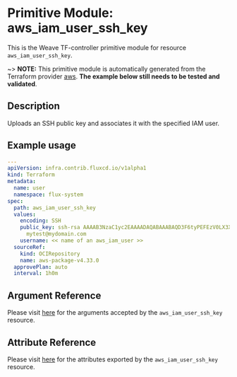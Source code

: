 
# Primitive Module: aws_iam_user_ssh_key

This is the Weave TF-controller primitive module for resource `aws_iam_user_ssh_key`.

~> **NOTE:** This primitive module is automatically generated from the Terraform provider [aws](https://registry.terraform.io/providers/hashicorp/aws/latest/docs/resources/aws_iam_user_ssh_key). **The example below still needs to be tested and validated**.

## Description

Uploads an SSH public key and associates it with the specified IAM user.

## Example usage

```yaml
---
apiVersion: infra.contrib.fluxcd.io/v1alpha1
kind: Terraform
metadata:
  name: user
  namespace: flux-system
spec:
  path: aws_iam_user_ssh_key
  values:
    encoding: SSH
    public_key: ssh-rsa AAAAB3NzaC1yc2EAAAADAQABAAABAQD3F6tyPEFEzV0LX3X8BsXdMsQz1x2cEikKDEY0aIj41qgxMCP/iteneqXSIFZBp5vizPvaoIR3Um9xK7PGoW8giupGn+EPuxIA4cDM4vzOqOkiMPhz5XK0whEjkVzTo4+S0puvDZuwIsdiW9mxhJc7tgBNL0cYlWSYVkz4G/fslNfRPW5mYAM49f4fhtxPb5ok4Q2Lg9dPKVHO/Bgeu5woMc7RY0p1ej6D4CKFE6lymSDJpW0YHX/wqE9+cfEauh7xZcG0q9t2ta6F6fmX0agvpFyZo8aFbXeUBr7osSCJNgvavWbM/06niWrOvYX2xwWdhXmXSrbX8ZbabVohBK41
      mytest@mydomain.com
    username: << name of an aws_iam_user >>
  sourceRef:
    kind: OCIRepository
    name: aws-package-v4.33.0
  approvePlan: auto
  interval: 1h0m
```

## Argument Reference

Please visit [here](https://registry.terraform.io/providers/hashicorp/aws/4.33.0/docs/resources/iam_policy#argument-reference) for the arguments accepted by the `aws_iam_user_ssh_key` resource.

## Attribute Reference

Please visit [here](https://registry.terraform.io/providers/hashicorp/aws/4.33.0/docs/resources/iam_policy#attributes-reference) for the attributes exported by the `aws_iam_user_ssh_key` resource.
